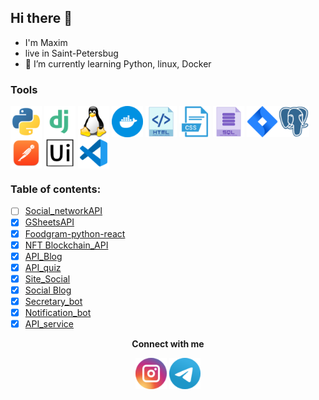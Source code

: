 ## Hi there 👋
- I'm Maxim
- live in Saint-Petersbug
- 🌱 I’m currently learning Python, linux, Docker

### Tools
<div>
<a href="https://www.python.org/doc/"><img align="center" src="https://github.com/Elegantovich/Elegantovich/blob/Elegantovich/static_files/sliks/file_type_python_icon_130221.png"  height="50" width="50"/></a>
<a href="https://docs.djangoproject.com/en/4.0/"><img align="center" src="https://github.com/Elegantovich/Elegantovich/blob/Elegantovich/static_files/sliks/file_type_django_icon_130645.png"  height="50" width="50"/></a>
<a href="https://linuxdoc.ru/">
<img align="center" src="https://github.com/Elegantovich/Elegantovich/blob/Elegantovich/static_files/sliks/linux_penguin_animal_9362.png"  height="50" width="50"/></a>
<a href="https://docs.docker.com/">
<img align="center" src="https://github.com/Elegantovich/Elegantovich/blob/Elegantovich/static_files/sliks/docker_icon_146192.png"  height="50" width="50"/></a>
<a href="http://htmlbook.ru/html/">
<img align="center" src="https://github.com/Elegantovich/Elegantovich/blob/Elegantovich/static_files/sliks/icon_html_256_30059.png"  height="50" width="50"/></a>
<a href="http://htmlbook.ru/css/">
<img align="center" src="https://github.com/Elegantovich/Elegantovich/blob/Elegantovich/static_files/sliks/1485481352-26_78627.png"  height="50" width="50"/></a>
<a href="https://info-comp.ru/sql/">
<img align="center" src="https://github.com/Elegantovich/Elegantovich/blob/Elegantovich/static_files/sliks/icon_sql_256_30046.png"  height="50" width="50"/></a>
<a href="https://www.postgresql.org/docs/">
<a href="https://confluence.atlassian.com/jira/jira-documentation-1556.html">
<img align="center" src="https://github.com/Elegantovich/Elegantovich/blob/Elegantovich/static_files/sliks/atlassian_jira_logo_icon_170511.png"  height="50" width="50"/></a><img align="center" src="https://github.com/Elegantovich/Elegantovich/blob/Elegantovich/static_files/sliks/postgresql_plain_logo_icon_146389.png"  height="50" width="50"/></a>
<a href="https://learning.postman.com/docs/getting-started/introduction/">
<img align="center" src="https://github.com/Elegantovich/Elegantovich/blob/Elegantovich/static_files/sliks/postman_macos_bigsur_icon_189815.png"  height="50" width="50"/></a>
<a href="https://docs.uipath.com/">
<img align="center" src="https://github.com/Elegantovich/Elegantovich/blob/Elegantovich/static_files/sliks/brand_uipath_icon_157765.png"  height="50" width="50"/></a> 
<a href="https://code.visualstudio.com/docs/">
<img align="center" src="https://github.com/Elegantovich/Elegantovich/blob/Elegantovich/static_files/sliks/file_type_vscode_icon_130084.png"  height="50" width="50"/></a>
</div>

### Table of contents:
- [ ] [Social_networkAPI](https://github.com/Elegantovich/social_network)
- [x] [GSheetsAPI](https://github.com/Elegantovich/GSheetsAPI)
- [x] [Foodgram-python-react](https://github.com/Elegantovich/foodgram-project-react)
- [x] [NFT Blockchain_API](https://github.com/Elegantovich/NFT_API)
- [x] [API_Blog](https://github.com/Elegantovich/API_Blog)
- [x] [API_quiz](https://github.com/Elegantovich/API_quiz)
- [x] [Site_Social](https://github.com/Elegantovich/site_social)
- [x] [Social Blog](https://github.com/Elegantovich/blog_nekid)
- [x] [Secretary_bot](https://github.com/Elegantovich/Secretary_bot) 
- [x] [Notification_bot](https://github.com/Elegantovich/Notification_bot)
- [x] [API_service](https://github.com/Elegantovich/API_service)

<div align="center"><b>Connect with me</b>
  
 <a href="https://www.instagram.com/elegantovich/" target="blank"><img align="center" src="https://github.com/Elegantovich/Elegantovich/blob/Elegantovich/static_files/contacts/1491580635-yumminkysocialmedia26_83102.png"  height="50" width="50" /></a>
<a href="https://t.me/elegantovich" target="blank"><img align="center" src="https://github.com/Elegantovich/Elegantovich/blob/Elegantovich/static_files/contacts/telegram_logo_icon_147228.png" height="50" width="50" /></a></div>


<!--
**Elegantovich/Elegantovich** is a ✨ _special_ ✨ repository because its `README.md` (this file) appears on your GitHub profile.

Here are some ideas to get you started:
- 🔭 I’m currently working on ...
- 🌱 I’m currently learning ...
- 👯 I’m looking to collaborate on ...
- 🤔 I’m looking for help with ...
- 💬 Ask me about ...
- 📫 How to reach me: ...
- 😄 Pronouns: ...
- ⚡ Fun fact: ... -->


